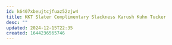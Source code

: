```yaml
---
id: k6407xbeujtcjfuaz52zjw4
title: KKT Slater Complimentary Slackness Karush Kuhn Tucker
desc: ""
updated: 2024-12-15T22:35
created: 1644236565746
---
```


